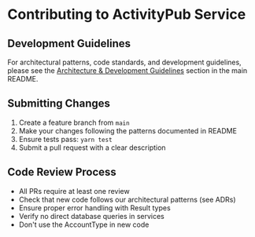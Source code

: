 # Contributing to ActivityPub Service

## Development Guidelines

For architectural patterns, code standards, and development guidelines, please see the [Architecture & Development Guidelines](README.md#️-architecture--development-guidelines) section in the main README.

## Submitting Changes

1. Create a feature branch from `main`
2. Make your changes following the patterns documented in README
3. Ensure tests pass: `yarn test`
4. Submit a pull request with a clear description

## Code Review Process

- All PRs require at least one review
- Check that new code follows our architectural patterns (see ADRs)
- Ensure proper error handling with Result types
- Verify no direct database queries in services
- Don't use the AccountType in new code
